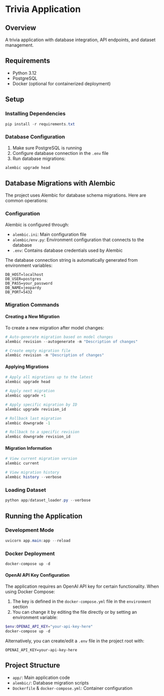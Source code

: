 # Trivia Application

## Overview
A trivia application with database integration, API endpoints, and dataset management.

## Requirements
- Python 3.12
- PostgreSQL
- Docker (optional for containerized deployment)

## Setup

### Installing Dependencies
```powershell
pip install -r requirements.txt
```

### Database Configuration
1. Make sure PostgreSQL is running
2. Configure database connection in the `.env` file
3. Run database migrations:
```powershell
alembic upgrade head
```

## Database Migrations with Alembic

The project uses Alembic for database schema migrations. Here are common operations:

### Configuration

Alembic is configured through:
- `alembic.ini`: Main configuration file 
- `alembic/env.py`: Environment configuration that connects to the database
- `.env`: Contains database credentials used by Alembic

The database connection string is automatically generated from environment variables:
```
DB_HOST=localhost
DB_USER=postgres
DB_PASS=your_password
DB_NAME=jeopardy
DB_PORT=5432
```

### Migration Commands

#### Creating a New Migration
To create a new migration after model changes:

```powershell
# Auto-generate migration based on model changes
alembic revision --autogenerate -m "Description of changes"

# Create empty migration file
alembic revision -m "Description of changes"
```

#### Applying Migrations

```powershell
# Apply all migrations up to the latest
alembic upgrade head

# Apply next migration
alembic upgrade +1

# Apply specific migration by ID
alembic upgrade revision_id

# Rollback last migration
alembic downgrade -1

# Rollback to a specific revision
alembic downgrade revision_id
```

#### Migration Information

```powershell
# View current migration version
alembic current

# View migration history
alembic history --verbose
```

### Loading Dataset
```powershell
python app/dataset_loader.py --verbose
```

## Running the Application

### Development Mode
```powershell
uvicorn app.main:app --reload
```

### Docker Deployment
```powershell
docker-compose up -d
```

#### OpenAI API Key Configuration
The application requires an OpenAI API key for certain functionality. When using Docker Compose:

1. The key is defined in the `docker-compose.yml` file in the `environment` section
2. You can change it by editing the file directly or by setting an environment variable:

```powershell
$env:OPENAI_API_KEY="your-api-key-here"
docker-compose up -d
```

Alternatively, you can create/edit a `.env` file in the project root with:
```
OPENAI_API_KEY=your-api-key-here
```

## Project Structure
- `app/`: Main application code
- `alembic/`: Database migration scripts
- `Dockerfile` & `docker-compose.yml`: Container configuration